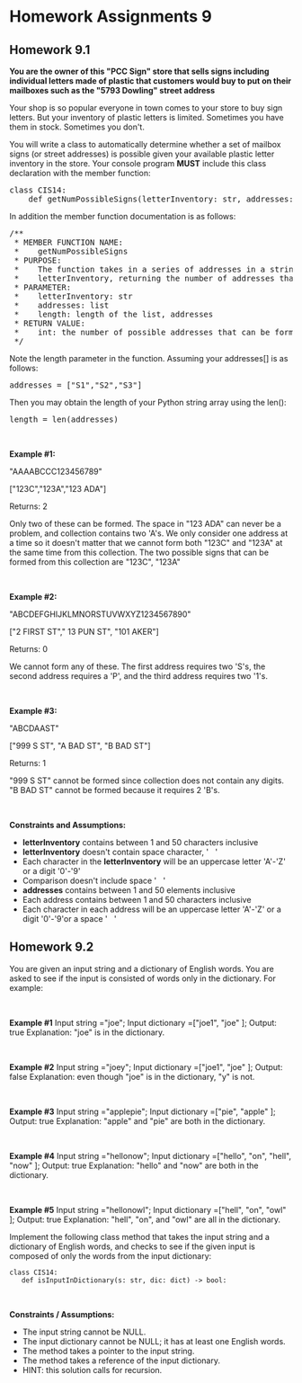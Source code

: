 # Homework Assignments 9

## Homework 9.1
**You are the owner of this "PCC Sign" store that sells signs including individual letters made of plastic that 
customers would buy to put on their mailboxes such as the "5793 Dowling" street address**

Your shop is so popular everyone in town comes to your store to buy sign letters. But your inventory of plastic 
letters is limited. Sometimes you have them in stock. Sometimes you don't.

You will write a class to automatically determine whether a set of mailbox signs (or street addresses) is possible 
given your available plastic letter inventory in the store. Your console program **MUST** include this class 
declaration with the member function: 

<pre>
class CIS14:
    def getNumPossibleSigns(letterInventory: str, addresses: list, length: int) -> int:
</pre>

In addition the member function documentation is as follows: 

<pre>
/**
 * MEMBER FUNCTION NAME: 
 *    getNumPossibleSigns
 * PURPOSE: 
 *    The function takes in a series of addresses in a string array and compares each of them with the available 
 *    letterInventory, returning the number of addresses that are POSSIBLE to form from the given letterInventory
 * PARAMETER:
 *    letterInventory: str
 *    addresses: list
 *    length: length of the list, addresses
 * RETURN VALUE:
 *    int: the number of possible addresses that can be formed from your inventory of letters
 */
</pre>
 
Note the length parameter in the function. Assuming your addresses[] is as follows:

<pre>
addresses = ["S1","S2","S3"] 
</pre>

Then you may obtain the length of your Python string array using the len():

<pre>
length = len(addresses)
</pre>

<br />

**Example #1:**

"AAAABCCC123456789"

["123C","123A","123 ADA"]

Returns: 2

Only two of these can be formed. The space in "123 ADA" can never be a problem, and collection contains two 'A's. We 
only consider one address at a time so it doesn't matter that we cannot form both "123C" and "123A" at the same time 
from this collection. The two possible signs that can be formed from this collection are "123C", "123A"

<br /> 

**Example #2:** 

"ABCDEFGHIJKLMNORSTUVWXYZ1234567890"

["2 FIRST ST"," 13 PUN ST", "101 AKER"]

Returns: 0

We cannot form any of these. The first address requires two 'S's, the second address requires a 'P', and the third 
address requires two '1's.

<br /> 

**Example #3:**

"ABCDAAST"

["999 S ST", "A BAD ST", "B BAD ST"]

Returns: 1

"999 S ST" cannot be formed since collection does not contain any digits. "B BAD ST" cannot be formed because it 
requires 2 'B's.

<br />

**Constraints and Assumptions:**

* __letterInventory__ contains between 1 and 50 characters inclusive
* __letterInventory__ doesn't contain space character, '&nbsp;&nbsp;&nbsp;'
* Each character in the __letterInventory__ will be an uppercase letter 'A'-'Z' or a digit '0'-'9'
* Comparison doesn't include space '&nbsp;&nbsp;&nbsp;'
* __addresses__ contains between 1 and 50 elements inclusive
* Each address contains between 1 and 50 characters inclusive
* Each character in each address will be an uppercase letter 'A'-'Z' or a digit '0'-'9'or a space '&nbsp;&nbsp;&nbsp;'

## Homework 9.2
You are given an input string and a dictionary of English words. You are asked to see if the input is consisted 
of words only in the dictionary. For example:

<br />

**Example #1**
Input string ="joe";
Input dictionary =["joe1", "joe" ];
Output: true
Explanation: "joe" is in the dictionary.
 
<br />

**Example #2**
Input string ="joey";
Input dictionary =["joe1", "joe" ];
Output: false
Explanation: even though "joe" is in the dictionary, "y" is not.

<br /> 

**Example #3**
Input string ="applepie";
Input dictionary =["pie", "apple" ];
Output: true
Explanation: "apple" and "pie" are both in the dictionary. 

<br /> 

**Example #4**
Input string ="hellonow";
Input dictionary =["hello", "on", "hell", "now" ];
Output: true
Explanation: "hello" and "now" are both in the dictionary. 
 
<br />

**Example #5**
Input string ="hellonowl";
Input dictionary =["hell", "on", "owl" ];
Output: true
Explanation: "hell", "on", and "owl" are all in the dictionary. 
 

Implement the following class method that takes the input string and a dictionary of English words, and checks to see 
if the given input is composed of only the words from the input dictionary:

```
class CIS14:
   def isInputInDictionary(s: str, dic: dict) -> bool:
```
<br />

**Constraints / Assumptions:**

* The input string cannot be NULL.
* The input dictionary cannot be NULL; it has at least one English words.
* The method takes a pointer to the input string.
* The method takes a reference of the input dictionary.
* HINT: this solution calls for recursion.